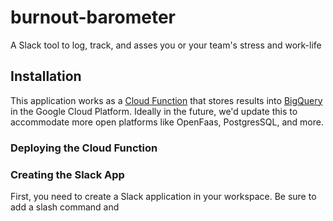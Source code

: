 # burnout-barometer

A Slack tool to log, track, and asses you or your team's stress and work-life

## Installation

This application works as a [Cloud
Function](https://cloud.google.com/functions/) that stores results into
[BigQuery](https://cloud.google.com/bigquery/) in the Google Cloud Platform.
Ideally in the future, we'd update this to accommodate more open platforms like
OpenFaas, PostgresSQL, and more.


### Deploying the Cloud Function




### Creating the Slack App

First, you need to create a Slack application in your workspace. Be sure to add
a slash command and 











